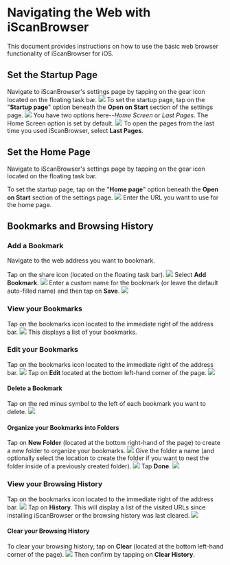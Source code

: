# Navigating the Web with iScanBrowser
This document provides instructions on how to use the basic web browser functionality of iScanBrowser for iOS.
## Set the Startup Page
Navigate to iScanBrowser's settings page by tapping on the gear icon located on the floating task bar.
![](https://i.imgur.com/uLWqq8W.png)
To set the startup page, tap on the "**Startup page**"  option beneath the **Open on Start** section of the settings page.
![](https://i.imgur.com/HtMd2hj.png)
You have two options here--_Home Screen_ or _Last Pages_. The Home Screen option is set by default. 
![](https://i.imgur.com/ApTkZrm.png)
To open the pages from the last time you used iScanBrowser, select **Last Pages**.
## Set the Home Page
Navigate to iScanBrowser's settings page by tapping on the gear icon located on the floating task bar. 

To set the startup page, tap on the "**Home page**"  option beneath the **Open on Start** section of the settings page.
![](https://i.imgur.com/1nBCJW6.png)
Enter the URL you want to use for the home page.
## Bookmarks and Browsing History
### Add a Bookmark
Navigate to the web address you want to bookmark.

Tap on the share icon (located on the floating task bar).
![](https://i.imgur.com/mKnIXh0.png)
Select **Add Bookmark**.
![](https://i.imgur.com/0XmkVBb.png)
Enter a custom name for the bookmark (or leave the default auto-filled name) and then tap on **Save**.
![](https://i.imgur.com/z9E7c0j.png)
### View your Bookmarks
Tap on the bookmarks icon located to the immediate right of the address bar. 
![](https://i.imgur.com/7tRpxbz.png)
This displays a list of your bookmarks.

### Edit your Bookmarks
Tap on the bookmarks icon located to the immediate right of the address bar. 
![](https://i.imgur.com/7tRpxbz.png)
Tap on **Edit** located at the bottom left-hand corner of the page.
![](https://i.imgur.com/1hxpUO1.png)
#### Delete a Bookmark
Tap on the red minus symbol to the left of each bookmark you want to delete.
![](https://i.imgur.com/byGLceG.png)
#### Organize your Bookmarks into Folders
Tap on **New Folder** (located at the bottom right-hand of the page) to create a new folder to organize your bookmarks.
![](https://i.imgur.com/0VUIUPm.png)
Give the folder a name (and optionally select the location to create the folder if you want to nest the folder inside of a previously created folder).
![](https://i.imgur.com/jxPplrL.png)
Tap **Done**.
![](https://i.imgur.com/G6y3EZu.png)
### View your Browsing History
Tap on the bookmarks icon located to the immediate right of the address bar.
![](https://i.imgur.com/7tRpxbz.png)
Tap on **History**. This will display a list of the visited URLs since installing iScanBrowser or the browsing history was last cleared.
![](https://i.imgur.com/pr4lre9.png)
#### Clear your Browsing History
To clear your browsing history, tap on **Clear** (located at the bottom left-hand corner of the page). 
![](https://i.imgur.com/lmaLDs8.png)
Then confirm by tapping on **Clear History**.

